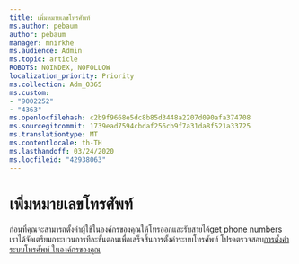 ```yaml
---
title: เพิ่มหมายเลขโทรศัพท์
ms.author: pebaum
author: pebaum
manager: mnirkhe
ms.audience: Admin
ms.topic: article
ROBOTS: NOINDEX, NOFOLLOW
localization_priority: Priority
ms.collection: Adm_O365
ms.custom:
- "9002252"
- "4363"
ms.openlocfilehash: c2b9f9668e5dc8b85d3448a2207d090afa374708
ms.sourcegitcommit: 1739ead7594cbdaf256cb9f7a31da8f521a33725
ms.translationtype: MT
ms.contentlocale: th-TH
ms.lasthandoff: 03/24/2020
ms.locfileid: "42938063"
---
```

# <a name="add-phone-number"></a>เพิ่มหมายเลขโทรศัพท์

ก่อนที่คุณจะสามารถตั้งค่าผู้ใช้ในองค์กรของคุณให้โทรออกและรับสายได้[get phone numbers](https://docs.microsoft.com/MicrosoftTeams/phone-number-calling-plans/port-order-overview) เราได้จัดเตรียมกระบวนการทีละขั้นตอนเพื่อเสร็จสิ้นการตั้งค่าระบบโทรศัพท์ โปรดตรวจสอบ[การตั้งค่าระบบโทรศัพท์ ในองค์กรของคุณ](https://docs.microsoft.com/MicrosoftTeams/phone-number-calling-plans/port-order-overview) 
